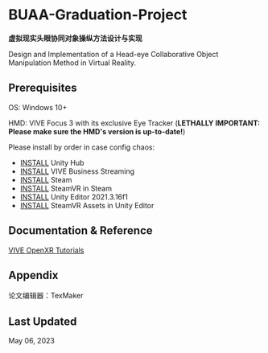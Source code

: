 # BUAA-Graduation-Project
**虚拟现实头眼协同对象操纵方法设计与实现**

Design and Implementation of a Head-eye Collaborative Object Manipulation Method in Virtual Reality. 

## Prerequisites

OS: Windows 10+

HMD: VIVE Focus 3 with its exclusive Eye Tracker (**LETHALLY IMPORTANT: Please make sure the HMD's version is up-to-date!**)

Please install by order in case config chaos:

* [INSTALL](https://unity.com/download) Unity Hub
* [INSTALL](https://dl.vive.com/vbspc/VIVEBusinessStreamingInstaller.exe) VIVE Business Streaming
* [INSTALL](https://cdn.akamai.steamstatic.com/client/installer/SteamSetup.exe) Steam
* [INSTALL](https://store.steampowered.com/app/250820/SteamVR/) SteamVR in Steam
* [INSTALL](unityhub://2021.3.16f) Unity Editor 2021.3.16f1
* [INSTALL](https://assetstore.unity.com/packages/tools/integration/steamvr-plugin-32647#reviews) SteamVR Assets in Unity Editor

## Documentation & Reference

[VIVE OpenXR Tutorials](https://developer.vive.com/resources/openxr/openxr-pcvr/tutorials/unity/integrate-facial-tracking-your-avatar/)

## Appendix

论文编辑器：TexMaker

## Last Updated

May 06, 2023
